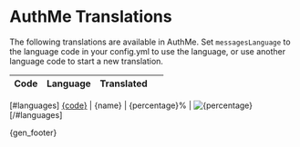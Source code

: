 <!-- {gen_warning} -->
<!-- File auto-generated on {gen_date}. See docs/translations/translations.tpl.md -->

# AuthMe Translations
The following translations are available in AuthMe. Set `messagesLanguage` to the language code
in your config.yml to use the language, or use another language code to start a new translation.

Code | Language | Translated | &nbsp;
---- | -------- | ---------: | ------
[#languages]
[{code}](https://github.com/AuthMe/AuthMeReloaded/blob/master/src/main/resources/messages/messages_{code}.yml) | {name} | {percentage}% | <img src="https://via.placeholder.com/{percentage}x7/{color}?text=%20" alt="{percentage}" />
[/#languages]

{gen_footer}
